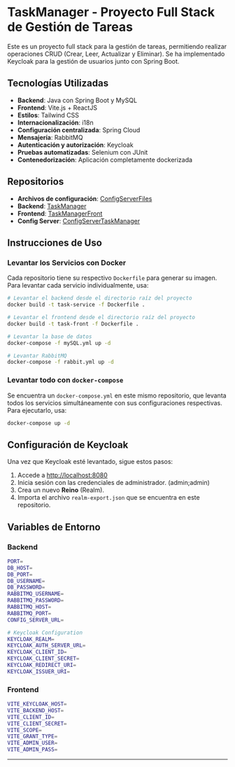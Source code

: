 # TaskManager - Proyecto Full Stack de Gestión de Tareas

Este es un proyecto full stack para la gestión de tareas, permitiendo realizar operaciones CRUD (Crear, Leer, Actualizar y Eliminar). Se ha implementado Keycloak para la gestión de usuarios junto con Spring Boot.

## Tecnologías Utilizadas

- **Backend**: Java con Spring Boot y MySQL
- **Frontend**: Vite.js + ReactJS
- **Estilos**: Tailwind CSS
- **Internacionalización**: i18n
- **Configuración centralizada**: Spring Cloud
- **Mensajería**: RabbitMQ
- **Autenticación y autorización**: Keycloak
- **Pruebas automatizadas**: Selenium con JUnit
- **Contenedorización**: Aplicación completamente dockerizada

## Repositorios

- **Archivos de configuración**: [ConfigServerFiles](https://github.com/BrahianPuschiasis/ConfigServerFiles)
- **Backend**: [TaskManager](https://github.com/BrahianPuschiasis/TaskManager)
- **Frontend**: [TaskManagerFront](https://github.com/BrahianPuschiasis/TaskManagerFront)
- **Config Server**: [ConfigServerTaskManager](https://github.com/BrahianPuschiasis/ConfigServerTaskManager)

## Instrucciones de Uso

### Levantar los Servicios con Docker

Cada repositorio tiene su respectivo `Dockerfile` para generar su imagen.
Para levantar cada servicio individualmente, usa:

```sh
# Levantar el backend desde el directorio raíz del proyecto
docker build -t task-service -f Dockerfile .
```

```sh
# Levantar el frontend desde el directorio raíz del proyecto
docker build -t task-front -f Dockerfile .
```

```sh
# Levantar la base de datos
docker-compose -f mySQL.yml up -d
```

```sh
# Levantar RabbitMQ
docker-compose -f rabbit.yml up -d
```

### Levantar todo con `docker-compose`

Se encuentra un `docker-compose.yml` en este mismo repositorio, que levanta todos los servicios simultáneamente con sus configuraciones respectivas.
Para ejecutarlo, usa:

```sh
docker-compose up -d
```

## Configuración de Keycloak

Una vez que Keycloak esté levantado, sigue estos pasos:

1. Accede a [http://localhost:8080](http://localhost:8080)
2. Inicia sesión con las credenciales de administrador. (admin;admin)
3. Crea un nuevo **Reino** (Realm).
4. Importa el archivo `realm-export.json` que se encuentra en este repositorio.

## Variables de Entorno

### Backend

```sh
PORT=
DB_HOST=
DB_PORT=
DB_USERNAME=
DB_PASSWORD=
RABBITMQ_USERNAME=
RABBITMQ_PASSWORD=
RABBITMQ_HOST=
RABBITMQ_PORT=
CONFIG_SERVER_URL=

# Keycloak Configuration
KEYCLOAK_REALM=
KEYCLOAK_AUTH_SERVER_URL=
KEYCLOAK_CLIENT_ID=
KEYCLOAK_CLIENT_SECRET=
KEYCLOAK_REDIRECT_URI=
KEYCLOAK_ISSUER_URI=
```

### Frontend

```sh
VITE_KEYCLOAK_HOST=
VITE_BACKEND_HOST=
VITE_CLIENT_ID=
VITE_CLIENT_SECRET=
VITE_SCOPE=
VITE_GRANT_TYPE=
VITE_ADMIN_USER=
VITE_ADMIN_PASS=
```

---

